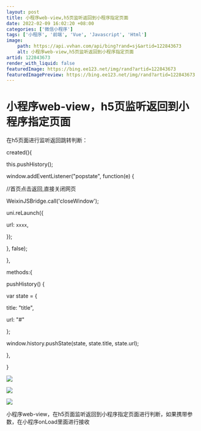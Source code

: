```yaml
---
layout: post
title: 小程序web-view,h5页监听返回到小程序指定页面
date: 2022-02-09 16:02:20 +08:00
categories: ['微信小程序']
tags: ['小程序', '前端', 'Vue', 'Javascript', 'Html']
image:
    path: https://api.vvhan.com/api/bing?rand=sj&artid=122843673
    alt: 小程序web-view,h5页监听返回到小程序指定页面
artid: 122843673
render_with_liquid: false
featuredImage: https://bing.ee123.net/img/rand?artid=122843673
featuredImagePreview: https://bing.ee123.net/img/rand?artid=122843673
---
```


# 小程序web-view，h5页监听返回到小程序指定页面

在h5页面进行监听返回跳转判断：

created(){

this.pushHistory();

window.addEventListener("popstate", function(e) {

//首页点击返回,直接关闭网页

WeixinJSBridge.call('closeWindow');

uni.reLaunch({

url: `xxxx`,

});

}, false);

},

methods:{

pushHistory() {

var state = {

title: "title",

url: "#"

};

window.history.pushState(state, state.title, state.url);

},

}

![](https://i-blog.csdnimg.cn/blog_migrate/45eed2aa4ba91e141b4cabe5705b1fbe.jpeg)

![](https://i-blog.csdnimg.cn/blog_migrate/bcc1cc1a54c424fbe2f47ae4cd3995f9.jpeg)

![](https://i-blog.csdnimg.cn/blog_migrate/a581d4fa613207aab9cb5615f5cac4ac.jpeg)

小程序web-view，在h5页面监听返回到小程序指定页面进行判断，如果携带参数，在小程序onLoad里面进行接收
